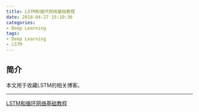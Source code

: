 ```yaml
---
title: LSTM和循环网络基础教程
date: 2018-04-27 15:10:36
categories:
- Deep Learning
tags:
- Deep Learning
- LSTM
---
```

## 简介
本文用于收藏LSTM的相关博客。

---

[LSTM和循环网络基础教程](https://deeplearning4j.org/cn/lstm.html)
